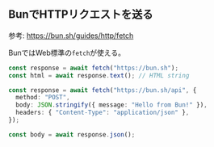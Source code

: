 ## BunでHTTPリクエストを送る

参考: https://bun.sh/guides/http/fetch

BunではWeb標準の`fetch`が使える。

```ts
const response = await fetch("https://bun.sh");
const html = await response.text(); // HTML string
```

```ts
const response = await fetch("https://bun.sh/api", {
  method: "POST",
  body: JSON.stringify({ message: "Hello from Bun!" }),
  headers: { "Content-Type": "application/json" },
});

const body = await response.json();
```
